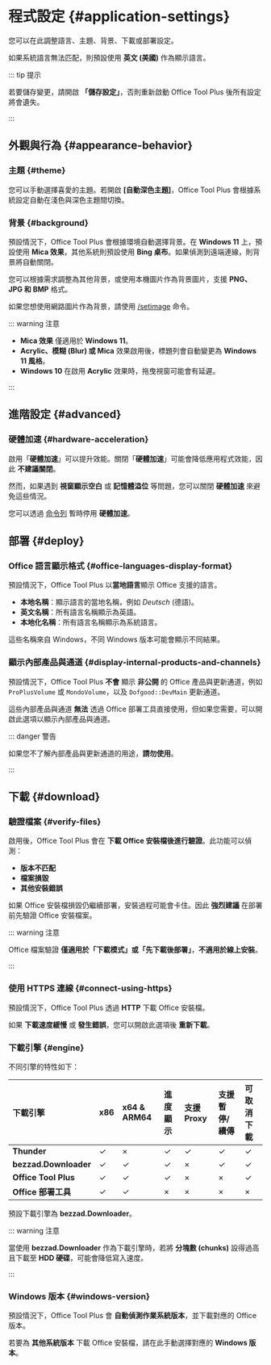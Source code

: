 # 程式設定 {#application-settings}

您可以在此調整語言、主題、背景、下載或部署設定。

如果系統語言無法匹配，則預設使用 **英文 (美國)** 作為顯示語言。

::: tip 提示

若要儲存變更，請開啟 **「儲存設定」**，否則重新啟動 Office Tool Plus 後所有設定將會遺失。

:::

## 外觀與行為 {#appearance-behavior}

### 主題 {#theme}

您可以手動選擇喜愛的主題。若開啟 **[自動深色主題]**，Office Tool Plus 會根據系統設定自動在淺色與深色主題間切換。

### 背景 {#background}

預設情況下，Office Tool Plus 會根據環境自動選擇背景。在 **Windows 11** 上，預設使用 **Mica 效果**，其他系統則預設使用 **Bing 桌布**。如果偵測到遠端連線，則背景將自動關閉。

您可以根據需求調整為其他背景，或使用本機圖片作為背景圖片，支援 **PNG、JPG 和 BMP** 格式。

如果您想使用網路圖片作為背景，請使用 [/setimage](/usage/command/application.md#in-application-commands) 命令。

::: warning 注意

- **Mica 效果** 僅適用於 **Windows 11**。
- **Acrylic、模糊 (Blur) 或 Mica** 效果啟用後，標題列會自動變更為 **Windows 11 風格**。
- **Windows 10** 在啟用 **Acrylic** 效果時，拖曳視窗可能會有延遲。

:::

## 進階設定 {#advanced}

### 硬體加速 {#hardware-acceleration}

啟用「**硬體加速**」可以提升效能。關閉「**硬體加速**」可能會降低應用程式效能，因此 **不建議關閉**。

然而，如果遇到 **視窗顯示空白** 或 **記憶體溢位** 等問題，您可以關閉 **硬體加速** 來避免這些情況。

您可以透過 [命令列](/zh-tw/usage/command/application.md#commands) 暫時停用 **硬體加速**。

## 部署 {#deploy}

### Office 語言顯示格式 {#office-languages-display-format}

預設情況下，Office Tool Plus 以**當地語言**顯示 Office 支援的語言。

- **本地名稱**：顯示語言的當地名稱，例如 *Deutsch* (德語)。
- **英文名稱**：所有語言名稱顯示為英語。
- **本地化名稱**：所有語言名稱顯示為系統語言。

這些名稱來自 Windows，不同 Windows 版本可能會顯示不同結果。

### 顯示內部產品與通道 {#display-internal-products-and-channels}

預設情況下，Office Tool Plus **不會** 顯示 **非公開** 的 Office 產品與更新通道，例如 `ProPlusVolume` 或 `MondoVolume`，以及 `Dofgood::DevMain` 更新通道。

這些內部產品與通道 **無法** 透過 Office 部署工具直接使用，但如果您需要，可以開啟此選項以顯示內部產品與通道。

::: danger 警告

如果您不了解內部產品與更新通道的用途，**請勿使用**。

:::

## 下載 {#download}

### 驗證檔案 {#verify-files}

啟用後，Office Tool Plus 會在 **下載 Office 安裝檔後進行驗證**。此功能可以偵測：

- **版本不匹配**
- **檔案損毀**
- **其他安裝錯誤**

如果 Office 安裝檔損毀仍繼續部署，安裝過程可能會卡住。因此 **強烈建議** 在部署前先驗證 Office 安裝檔案。

::: warning 注意

Office 檔案驗證 **僅適用於「下載模式」或「先下載後部署」**，**不適用於線上安裝**。

:::

### 使用 HTTPS 連線 {#connect-using-https}

預設情況下，Office Tool Plus 透過 **HTTP** 下載 Office 安裝檔。

如果 **下載速度緩慢** 或 **發生錯誤**，您可以開啟此選項後 **重新下載**。

### 下載引擎 {#engine}

不同引擎的特性如下：

| 下載引擎                 | x86 | x64 & ARM64 | 進度顯示 | 支援 Proxy | 支援暫停/續傳 | 可取消下載 |
| :--                      | :-- | :--         | :--      | :--        | :--           | :--       |
| **Thunder**              | ✓   | ×           | ✓        | ✓         | ✓             | ✓         |
| **bezzad.Downloader**    | ✓   | ✓           | ✓        | ×         | ✓             | ✓         |
| **Office Tool Plus**     | ✓   | ✓           | ✓        | ×         | ×             | ✓         |
| **Office 部署工具** | ✓ | ✓           | ×        | ×         | ×             | ×         |

預設下載引擎為 **bezzad.Downloader**。

::: warning 注意

當使用 **bezzad.Downloader** 作為下載引擎時，若將 **分塊數 (chunks)** 設得過高且下載至 **HDD 硬碟**，可能會降低寫入速度。

:::

### Windows 版本 {#windows-version}

預設情況下，Office Tool Plus 會 **自動偵測作業系統版本**，並下載對應的 Office 版本。

若要為 **其他系統版本** 下載 Office 安裝檔，請在此手動選擇對應的 **Windows 版本**。
